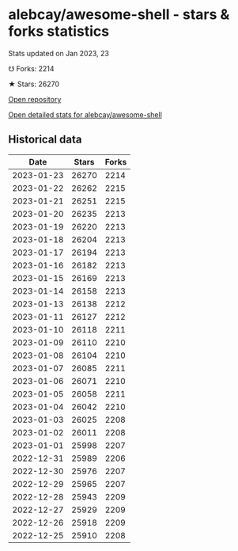# alebcay/awesome-shell - stars & forks statistics

Stats updated on Jan 2023, 23

☋ Forks: 2214

★ Stars: 26270

[Open repository](https://github.com/alebcay/awesome-shell)

[Open detailed stats for alebcay/awesome-shell](https://reviewgithub.com/rep/alebcay/awesome-shell)

## Historical data
| Date | Stars | Forks |
|------|-------|-------|
| 2023-01-23 | 26270 | 2214 | 
| 2023-01-22 | 26262 | 2215 | 
| 2023-01-21 | 26251 | 2215 | 
| 2023-01-20 | 26235 | 2213 | 
| 2023-01-19 | 26220 | 2213 | 
| 2023-01-18 | 26204 | 2213 | 
| 2023-01-17 | 26194 | 2213 | 
| 2023-01-16 | 26182 | 2213 | 
| 2023-01-15 | 26169 | 2213 | 
| 2023-01-14 | 26158 | 2213 | 
| 2023-01-13 | 26138 | 2212 | 
| 2023-01-11 | 26127 | 2212 | 
| 2023-01-10 | 26118 | 2211 | 
| 2023-01-09 | 26110 | 2210 | 
| 2023-01-08 | 26104 | 2210 | 
| 2023-01-07 | 26085 | 2211 | 
| 2023-01-06 | 26071 | 2210 | 
| 2023-01-05 | 26058 | 2211 | 
| 2023-01-04 | 26042 | 2210 | 
| 2023-01-03 | 26025 | 2208 | 
| 2023-01-02 | 26011 | 2208 | 
| 2023-01-01 | 25998 | 2207 | 
| 2022-12-31 | 25989 | 2206 | 
| 2022-12-30 | 25976 | 2207 | 
| 2022-12-29 | 25965 | 2207 | 
| 2022-12-28 | 25943 | 2209 | 
| 2022-12-27 | 25929 | 2209 | 
| 2022-12-26 | 25918 | 2209 | 
| 2022-12-25 | 25910 | 2208 | 


